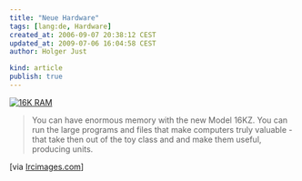 ```yaml
---
title: "Neue Hardware"
tags: [lang:de, Hardware]
created_at: 2006-09-07 20:38:12 CEST
updated_at: 2009-07-06 16:04:58 CEST
author: Holger Just

kind: article
publish: true
---
```


[<img src="/media/2006/16K_RAM_small.jpg" alt="16K RAM" class="center" />](/media/2006/16K_RAM.jpg)

>You can have enormous memory with the new Model 16KZ. You can run the large programs and files that make computers truly valuable - that take then out of the toy class and and make them useful, producing units.

[via [Ircimages.com](http://ircimages.com/)]
